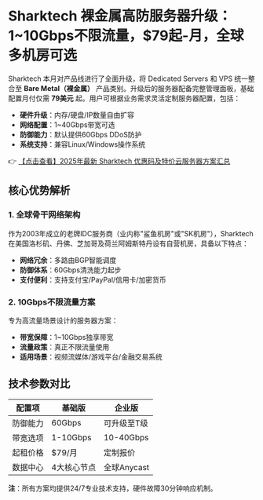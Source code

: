 # Sharktech 裸金属高防服务器升级：1~10Gbps不限流量，$79起-月，全球多机房可选

Sharktech 本月对产品线进行了全面升级，将 Dedicated Servers 和 VPS 统一整合至 **Bare Metal（裸金属）** 产品类别。升级后的服务器配备完整管理面板，基础配置月付仅需 **79美元** 起。用户可根据业务需求灵活定制服务器配置，包括：

- **硬件升级**：内存/硬盘/IP数量自由扩容
- **网络配置**：1~40Gbps带宽可选
- **防御能力**：默认提供60Gbps DDoS防护
- **系统支持**：兼容Linux/Windows操作系统

👉 [【点击查看】2025年最新 Sharktech 优惠码及特价云服务器方案汇总](https://bit.ly/Sharktech)

## 核心优势解析

### 1. 全球骨干网络架构
作为2003年成立的老牌IDC服务商（业内称"鲨鱼机房"或"SK机房"），Sharktech在美国洛杉矶、丹佛、芝加哥及荷兰阿姆斯特丹设有自营机房，具备以下特点：

- **网络冗余**：多路由BGP智能调度
- **防御体系**：60Gbps清洗能力起步
- **支付便利**：支持支付宝/PayPal/信用卡/加密货币

### 2. 10Gbps不限流量方案
专为高流量场景设计的服务器方案：

- **带宽保障**：1~10Gbps独享带宽
- **流量政策**：真正不限流量使用
- **适用场景**：视频流媒体/游戏平台/金融交易系统

## 技术参数对比

| 配置项       | 基础版       | 企业版       |
|--------------|-------------|-------------|
| 防御能力     | 60Gbps      | 可升级至T级 |
| 带宽选项     | 1-10Gbps    | 10-40Gbps   |
| 起租价格     | $79/月      | 定制报价    |
| 数据中心     | 4大核心节点 | 全球Anycast |

**注**：所有方案均提供24/7专业技术支持，硬件故障30分钟响应机制。